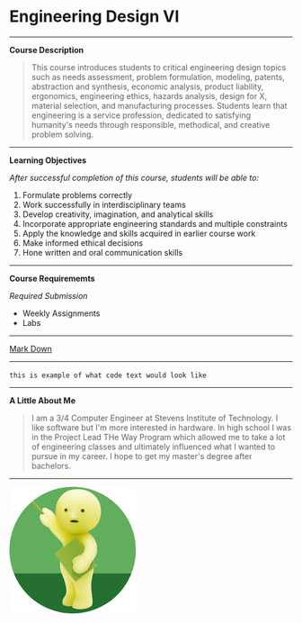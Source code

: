 # Engineering Design VI
---
**Course Description**
> This course introduces students to critical engineering design topics such as needs assessment, problem formulation,
> modeling, patents, abstraction and synthesis, economic analysis, product liability, ergonomics, engineering ethics,
> hazards analysis, design for X, material selection, and manufacturing processes. Students learn that engineering is
> a service profession, dedicated to satisfying humanity's needs through responsible, methodical, and creative problem solving.
---
**Learning Objectives**

*After successful completion of this course, students will be able to:*

1. Formulate problems correctly
2. Work successfully in interdisciplinary teams
3. Develop creativity, imagination, and analytical skills
4. Incorporate appropriate engineering standards and multiple constraints
5. Apply the knowledge and skills acquired in earlier course work
6. Make informed ethical decisions
7. Hone written and oral communication skills
---
**Course Requirememts**

*Required Submission*

- Weekly Assignments
- Labs
---
[Mark Down]([https://github.com/bnguyen1972/CPE-322-Engineering-Design-VI](https://www.markdownguide.org/cheat-sheet/))

---

`this is example of what code text would look like`

---

**A Little About Me**

>I am a 3/4 Computer Engineer at Stevens Institute of Technology. I like software but I'm more interested in hardware.
>In high school I was in the Project Lead THe Way Program which allowed me to take a lot of engineering classes and
>ultimately influenced what I wanted to pursue in my career. I hope to get my master's degree after bachelors. 
---

![Smiski](smiski_at_work.jpg)
